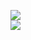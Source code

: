 [![](https://img.shields.io/badge/Made%20With-Github%20Spray-lightgrey.svg?style=for-the-badge&logo=github)](https://github.com/Annihil/github-spray#1867)  
[![](https://i.imgur.com/2DrTn0Z.gif)](https://github.com/Annihil/github-spray)